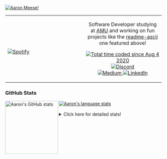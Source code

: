 [![Aaron Meese!](https://user-images.githubusercontent.com/17814535/88975338-a2aabf00-d27f-11ea-963f-8a19608716b4.png)](https://github.com/ajmeese7/readme-ascii "README ASCII")

<!-- Modified from project here: https://github.com/novatorem/novatorem -->
<table width="100%"> 
  <tr>
  <td width="50%">
      
&nbsp; <br> [![Spotify](https://ajmeese7.vercel.app/api/spotify)](https://open.spotify.com/user/ajmeese)

  </td>
  <td width="50%">
    <p align="center">
    Software Developer studying at <a href="https://www.amu.apus.edu/">AMU</a> and working on fun 
    projects like the <a href="https://github.com/ajmeese7/readme-ascii">readme-ascii</a> one featured above!
    </p>
    <p align="center">
      <a href="https://wakatime.com/@f726891d-3b02-46cd-9b60-e8c59f9e2b14">
        <img src="https://wakatime.com/badge/user/f726891d-3b02-46cd-9b60-e8c59f9e2b14.svg" alt="Total time coded since Aug 4 2020" title="WakaTime" />
      </a>
      <a href="http://link.aaronmeese.com/discord">
        <img src="https://img.shields.io/badge/discord-ajmeese7%234835-369?style=flat-square&logo=discord&logoColor=white&color=purple" alt="Discord" title="Discord">
      </a>
      <br />
      <a href="https://link.aaronmeese.com/medium">
        <img src="https://img.shields.io/badge/medium-ajmeese7-1DB954?style=flat-square&logo=medium&logoColor=white" alt="Medium" title="Medium">
      </a>
      <a href="https://link.aaronmeese.com/linkedin">
        <img src="https://img.shields.io/badge/linkedIn-aaronmeese-1DB954?style=flat-square&logo=linkedin&logoColor=white&color=blue" alt="LinkedIn" title="LinkedIn">
      </a>
    </p>
  </td>

</table>

[//]: <> (The `&nbsp;` is to have Aphelion take up more space)

### GitHub Stats ###

<a href="https://profile-summary-for-github.com/user/ajmeese7">
  <img align="left" height="170px" src="https://github-readme-stats.vercel.app/api?username=ajmeese7&show_icons=true&line_height=27&count_private=true" alt="Aaron's GitHub stats"/>
  <img src="https://github-readme-stats.vercel.app/api/top-langs/?username=ajmeese7&hide_langs_below=5&layout=compact" alt="Aaron's language stats"/>
</a>

<br />
<br />
<details>
<summary>Click here for detailed stats!</summary>

### :zap: Recent Activity
<!--START_SECTION:activity-->
1. 🗣 Commented on [#1877](https://github.com/microsoft/rushstack/issues/1877) in [microsoft/rushstack](https://github.com/microsoft/rushstack)
2. 💪 Opened PR [#3108](https://github.com/dendronhq/dendron/pull/3108) in [dendronhq/dendron](https://github.com/dendronhq/dendron)
3. 🗣 Commented on [#6](https://github.com/Mist3r-Robot/classic-discord-webhook/issues/6) in [Mist3r-Robot/classic-discord-webhook](https://github.com/Mist3r-Robot/classic-discord-webhook)
4. 🗣 Commented on [#6](https://github.com/Mist3r-Robot/classic-discord-webhook/issues/6) in [Mist3r-Robot/classic-discord-webhook](https://github.com/Mist3r-Robot/classic-discord-webhook)
5. 🗣 Commented on [#6](https://github.com/Mist3r-Robot/classic-discord-webhook/issues/6) in [Mist3r-Robot/classic-discord-webhook](https://github.com/Mist3r-Robot/classic-discord-webhook)
<!--END_SECTION:activity-->

### 🧐 Waka Stats
<!--START_SECTION:waka-->
![Code Time](http://img.shields.io/badge/Code%20Time-1%2C079%20hrs%2016%20mins-blue)

**🐱 My GitHub Data** 

> 🏆 855 Contributions in the Year 2022
 > 
> 📦 341.2 kB Used in GitHub's Storage 
 > 
> 💼 Opted to Hire
 > 
> 📜 80 Public Repositories 
 > 
> 🔑 29 Private Repositories  
 > 
**I'm an Early 🐤** 

```text
🌞 Morning    210 commits    █████░░░░░░░░░░░░░░░░░░░░   21.58% 
🌆 Daytime    366 commits    █████████░░░░░░░░░░░░░░░░   37.62% 
🌃 Evening    384 commits    █████████░░░░░░░░░░░░░░░░   39.47% 
🌙 Night      13 commits     ░░░░░░░░░░░░░░░░░░░░░░░░░   1.34%

```
📅 **I'm Most Productive on Sunday** 

```text
Monday       132 commits    ███░░░░░░░░░░░░░░░░░░░░░░   13.57% 
Tuesday      152 commits    ████░░░░░░░░░░░░░░░░░░░░░   15.62% 
Wednesday    115 commits    ███░░░░░░░░░░░░░░░░░░░░░░   11.82% 
Thursday     135 commits    ███░░░░░░░░░░░░░░░░░░░░░░   13.87% 
Friday       95 commits     ██░░░░░░░░░░░░░░░░░░░░░░░   9.76% 
Saturday     157 commits    ████░░░░░░░░░░░░░░░░░░░░░   16.14% 
Sunday       187 commits    ████░░░░░░░░░░░░░░░░░░░░░   19.22%

```


📊 **This Week I Spent My Time On** 

```text
⌚︎ Time Zone: America/New_York

💬 Programming Languages: 
Bash                     6 hrs 54 mins       █████████████░░░░░░░░░░░░   52.11% 
Other                    2 hrs 2 mins        ███░░░░░░░░░░░░░░░░░░░░░░   15.36% 
YAML                     1 hr 50 mins        ███░░░░░░░░░░░░░░░░░░░░░░   13.88% 
Python                   1 hr 3 mins         ██░░░░░░░░░░░░░░░░░░░░░░░   7.95% 
Markdown                 51 mins             █░░░░░░░░░░░░░░░░░░░░░░░░   6.51%

🐱‍💻 Projects: 
zork                     8 hrs 34 mins       ████████████████░░░░░░░░░   64.74% 
modernreforms.org        1 hr 24 mins        ██░░░░░░░░░░░░░░░░░░░░░░░   10.61% 
stack_overflow           1 hr 1 min          ██░░░░░░░░░░░░░░░░░░░░░░░   7.71% 
raspberrypi              46 mins             █░░░░░░░░░░░░░░░░░░░░░░░░   5.84% 
classic-discord-webhook  39 mins             █░░░░░░░░░░░░░░░░░░░░░░░░   5.01%

```

**I Mostly Code in JavaScript** 

```text
JavaScript               32 repos            ████████████░░░░░░░░░░░░░   50.0% 
HTML                     9 repos             ███░░░░░░░░░░░░░░░░░░░░░░   14.06% 
Python                   5 repos             ██░░░░░░░░░░░░░░░░░░░░░░░   7.81% 
Java                     4 repos             █░░░░░░░░░░░░░░░░░░░░░░░░   6.25% 
CSS                      3 repos             █░░░░░░░░░░░░░░░░░░░░░░░░   4.69%

```



 Last Updated on 19/06/2022 00:07:59 UTC
<!--END_SECTION:waka-->
</details>
